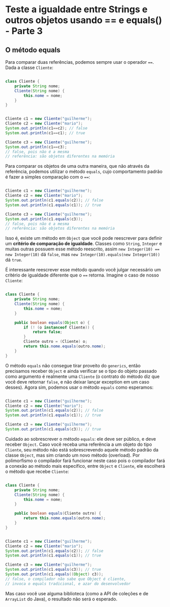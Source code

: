 # Teste a igualdade entre Strings e outros objetos usando == e equals() - Parte 3

## O método equals

Para comparar duas referências, podemos sempre usar o operador `==`. Dada a classe `Cliente`:

```java

class Cliente {
    private String nome;
    Cliente(String nome) {
        this.nome = nome;
    }
}
```

```java

Cliente c1 = new Cliente("guilherme");
Cliente c2 = new Cliente("mario");
System.out.println(c1==c2); // false
System.out.println(c1==c1); // true

Cliente c3 = new Cliente("guilherme");
System.out.println(c1==c3); 
// false, pois não é a mesma 
// referência: são objetos diferentes na memória
```

Para comparar os objetos de uma outra maneira, que não através da referência, podemos utilizar o método `equals`, 
cujo comportamento padrão é fazer a simples comparação com o `==`:

```java

Cliente c1 = new Cliente("guilherme");
Cliente c2 = new Cliente("mario");
System.out.println(c1.equals(c2)); // false
System.out.println(c1.equals(c1)); // true

Cliente c3 = new Cliente("guilherme");
System.out.println(c1.equals(c3)); 
// false, pois não é a mesma 
// referência: são objetos diferentes na memória
```

Isso é, existe um método em `Object` que você pode reescrever para definir um **critério de comparação de igualdade**. 
Classes como `String`, `Integer` e muitas outras possuem esse método reescrito, 
assim `new Integer(10) == new Integer(10)` dá `false`, mas `new Integer(10).equals(new Integer(10))` dá `true`.

É interessante reescrever esse método quando você julgar necessário um critério de igualdade diferente 
que o `==` retorna. Imagine o caso de nosso `Cliente`:

```java

class Cliente {
    private String nome;
    Cliente(String nome) {
        this.nome = nome;
    }

    public boolean equals(Object o) {
        if (! (o instanceof Cliente)) {
            return false;
        }
        Cliente outro = (Cliente) o;
        return this.nome.equals(outro.nome);
    }
}
```

O método `equals` não consegue tirar proveito do `generics`, então precisamos receber `Object` e ainda verificar se o 
tipo do objeto passado como argumento é realmente uma `Cliente` (o contrato do método diz que você deve retornar `false`, 
e não deixar lançar exception em um caso desses). Agora sim, podemos usar o método `equals` como esperamos:

```java

Cliente c1 = new Cliente("guilherme");
Cliente c2 = new Cliente("mario");
System.out.println(c1.equals(c2)); // false
System.out.println(c1.equals(c1)); // true

Cliente c3 = new Cliente("guilherme");
System.out.println(c1.equals(c3)); // true
```

Cuidado ao sobrescrever o método `equals`: ele deve ser público, e deve receber `Object`. Caso você receba uma 
referência a um objeto do tipo `Cliente`, seu método não está sobrescrevendo aquele método padrão da classe `Object`, 
mas sim criando um novo método (overload). Por polimorfismo o compilador fará funcionar neste caso pois o compilador 
fará a conexão ao método mais específico, entre `Object` e `Cliente`, ele escolherá o método que recebe `Cliente`:

```java

class Cliente {
    private String nome;
    Cliente(String nome) {
        this.nome = nome;
    }

    public boolean equals(Cliente outro) {
        return this.nome.equals(outro.nome);
    }
}
```

```java

Cliente c1 = new Cliente("guilherme");
Cliente c2 = new Cliente("mario");
System.out.println(c1.equals(c2)); // false
System.out.println(c1.equals(c1)); // true

Cliente c3 = new Cliente("guilherme");
System.out.println(c1.equals(c3)); // true
System.out.println(c1.equals((Object) c3)); 
// false, o compilador não sabe que Object é cliente, 
// invoca o equals tradicional, e azar do desenvolvedor
```

Mas caso você use alguma biblioteca (como a API de coleções e de `ArrayList` do Java), o resultado não será o esperado.